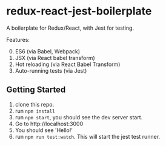 # redux-react-jest-boilerplate

A boilerplate for Redux/React, with Jest for testing.

Features:

0. ES6 (via Babel, Webpack)
1. JSX (via React babel transform)
2. Hot reloading (via React Babel Transform)
3. Auto-running tests (via Jest)

## Getting Started

1. clone this repo.
2. run `npm install`
3. run `npm start`, you should see the dev server start.
4. Go to http://localhost:3000
5. You should see 'Hello!'
6. run `npm run test:watch`. This will start the jest test runner.
